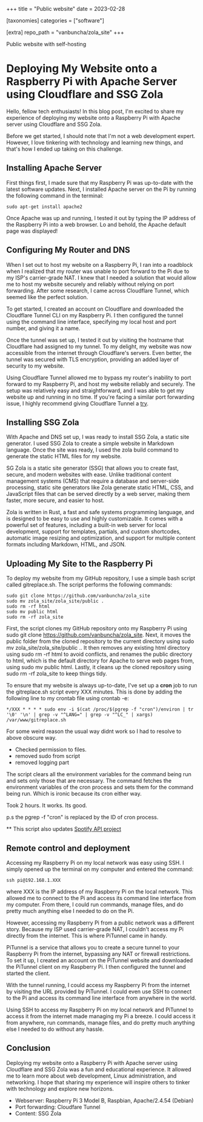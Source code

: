 +++
title = "Public website"
date = 2023-02-28

[taxonomies]
categories = ["software"]

[extra]
repo_path = "vanbuncha/zola_site"
+++

Public website with self-hosting

<!-- more -->

# Deploying My Website onto a Raspberry Pi with Apache Server using Cloudflare and SSG Zola

Hello, fellow tech enthusiasts! In this blog post, I'm excited to share my experience of deploying my website onto a Raspberry Pi with Apache server using Cloudflare and SSG Zola.

Before we get started, I should note that I'm not a web development expert. However, I love tinkering with technology and learning new things, and that's how I ended up taking on this challenge.

## Installing Apache Server

First things first, I made sure that my Raspberry Pi was up-to-date with the latest software updates. Next, I installed Apache server on the Pi by running the following command in the terminal:

    sudo apt-get install apache2

Once Apache was up and running, I tested it out by typing the IP address of the Raspberry Pi into a web browser. Lo and behold, the Apache default page was displayed!

## Configuring My Router and DNS

When I set out to host my website on a Raspberry Pi, I ran into a roadblock when I realized that my router was unable to port forward to the Pi due to my ISP's carrier-grade NAT. I knew that I needed a solution that would allow me to host my website securely and reliably without relying on port forwarding. After some research, I came across Cloudflare Tunnel, which seemed like the perfect solution.

To get started, I created an account on Cloudflare and downloaded the Cloudflare Tunnel CLI on my Raspberry Pi. I then configured the tunnel using the command line interface, specifying my local host and port number, and giving it a name.

Once the tunnel was set up, I tested it out by visiting the hostname that Cloudflare had assigned to my tunnel. To my delight, my website was now accessible from the internet through Cloudflare's servers. Even better, the tunnel was secured with TLS encryption, providing an added layer of security to my website.

Using Cloudflare Tunnel allowed me to bypass my router's inability to port forward to my Raspberry Pi, and host my website reliably and securely. The setup was relatively easy and straightforward, and I was able to get my website up and running in no time. If you're facing a similar port forwarding issue, I highly recommend giving Cloudflare Tunnel a <a href="https://pimylifeup.com/raspberry-pi-cloudflare-tunnel/">try</a>.
## Installing SSG Zola

With Apache and DNS set up, I was ready to install SSG Zola, a static site generator. I used SSG Zola to create a simple website in Markdown language. Once the site was ready, I used the zola build command to generate the static HTML files for my website.

SG Zola is a static site generator (SSG) that allows you to create fast, secure, and modern websites with ease. Unlike traditional content management systems (CMS) that require a database and server-side processing, static site generators like Zola generate static HTML, CSS, and JavaScript files that can be served directly by a web server, making them faster, more secure, and easier to host.

Zola is written in Rust, a fast and safe systems programming language, and is designed to be easy to use and highly customizable. It comes with a powerful set of features, including a built-in web server for local development, support for templates, partials, and custom shortcodes, automatic image resizing and optimization, and support for multiple content formats including Markdown, HTML, and JSON.



## Uploading My Site to the Raspberry Pi

To deploy my website from my GitHub repository, I use a simple bash script called gitreplace.sh. The script performs the following commands:

```
sudo git clone https://github.com/vanbuncha/zola_site
sudo mv zola_site/zola_site/public .
sudo rm -rf html
sudo mv public html
sudo rm -rf zola_site
```
First, the script clones my GitHub repository onto my Raspberry Pi using sudo git clone https://github.com/vanbuncha/zola_site. Next, it moves the public folder from the cloned repository to the current directory using sudo mv zola_site/zola_site/public .. It then removes any existing html directory using sudo rm -rf html to avoid conflicts, and renames the public directory to html, which is the default directory for Apache to serve web pages from, using sudo mv public html. Lastly, it cleans up the cloned repository using sudo rm -rf zola_site to keep things tidy.

To ensure that my website is always up-to-date, I've set up a <b>cron</b> job to run the gitreplace.sh script every XXX minutes. This is done by adding the following line to my crontab file using crontab -e: 

    */XXX * * * * sudo env -i $(cat /proc/$(pgrep -f "cron")/environ | tr '\0' '\n' | grep -v "^LANG=" | grep -v "^LC_" | xargs) /var/www/gitreplace.sh

For some weird reason the usual way didnt work so I had to resolve to above obscure way.
- Checked permission to files.
- removed sudo from script
- removed logging part

The script clears all the environment variables for the command being run and sets only those that are necessary. The command fetches the environment variables of the cron process and sets them for the command being run. Which is ironic because its cron either way. 

Took 2 hours. It works. Its good.

p.s the pgrep -f "cron" is replaced by the ID of cron process.

** This script also updates <a href="https://vanguyen.info/spotify_api_project/">Spotify API project</a>

## Remote control and deployment

Accessing my Raspberry Pi on my local network was easy using SSH. I simply opened up the terminal on my computer and entered the command:

    ssh pi@192.168.1.XXX
where XXX is the IP address of my Raspberry Pi on the local network. This allowed me to connect to the Pi and access its command line interface from my computer. From there, I could run commands, manage files, and do pretty much anything else I needed to do on the Pi.

However, accessing my Raspberry Pi from a public network was a different story. Because my ISP used carrier-grade NAT, I couldn't access my Pi directly from the internet. This is where PiTunnel came in handy.

PiTunnel is a service that allows you to create a secure tunnel to your Raspberry Pi from the internet, bypassing any NAT or firewall restrictions. To set it up, I created an account on the PiTunnel website and downloaded the PiTunnel client on my Raspberry Pi. I then configured the tunnel and started the client.

With the tunnel running, I could access my Raspberry Pi from the internet by visiting the URL provided by PiTunnel. I could even use SSH to connect to the Pi and access its command line interface from anywhere in the world.

Using SSH to access my Raspberry Pi on my local network and PiTunnel to access it from the internet made managing my Pi a breeze. I could access it from anywhere, run commands, manage files, and do pretty much anything else I needed to do without any hassle.


## Conclusion

Deploying my website onto a Raspberry Pi with Apache server using Cloudflare and SSG Zola was a fun and educational experience. It allowed me to learn more about web development, Linux administration, and networking. I hope that sharing my experience will inspire others to tinker with technology and explore new horizons.

-  Webserver: Raspberry Pi 3 Model B, Raspbian, Apache/2.4.54 (Debian)
- Port forwarding: Cloudfare Tunnel
- Content: SSG Zola 

